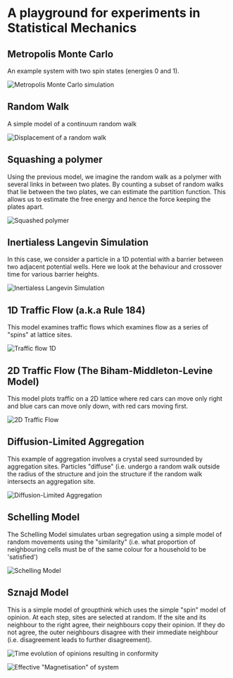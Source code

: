 # A playground for experiments in Statistical Mechanics

## Metropolis Monte Carlo

An example system with two spin states (energies 0 and 1). 

![Metropolis Monte Carlo simulation](metropolis_monte_carlo/figs/monte_carlo_kt=0.9.png)

## Random Walk

A simple model of a continuum random walk

![Displacement of a random walk](random_walk/figs/random_walk.png)

## Squashing a polymer

Using the previous model, we imagine the random walk as a polymer with several links in between two plates. By counting a subset of random walks that lie between the two plates, we can estimate the partition function. This allows us to estimate the free energy and hence the force keeping the plates apart.

![Squashed polymer](squashed_polymer/figs/squashed_polymer.png)

## Inertialess Langevin Simulation

In this case, we consider a particle in a 1D potential with a barrier between two adjacent potential wells. Here we look at the behaviour and crossover time for various barrier heights. 

![Inertialess Langevin Simulation](langevin_inertialess/figs/langevin_sim.png)

## 1D Traffic Flow (a.k.a Rule 184)

This model examines traffic flows which examines flow as a series of "spins" at lattice sites. 

![Traffic flow 1D](traffic_flow/figs/1d_traffic_flow.png)

## 2D Traffic Flow (The Biham-Middleton-Levine Model)

This model plots traffic on a 2D lattice where red cars can move only right and blue cars can move only down, with red cars moving first. 

![2D Traffic Flow](traffic_flow_2d/figs/2d_traffic_flow.png)

## Diffusion-Limited Aggregation

This example of aggregation involves a crystal seed surrounded by aggregation sites. Particles "diffuse" (i.e. undergo a random walk outside the radius of the structure and join the structure if the random walk intersects an aggregation site. 

![Diffusion-Limited Aggregation](aggregation_dl/figs/crystal_pic.png)

## Schelling Model

The Schelling Model simulates urban segregation using a simple model of random movements using the "similarity" (i.e. what proportion of neighbouring cells must be of the same colour for a household to be 'satisfied')

![Schelling Model](schelling_2d/figs/segregated_pic.png)

## Sznajd Model

This is a simple model of groupthink which uses the simple "spin" model of opinion. At each step, sites are selected at random. If the site and its neighbour to the right agree, their neighbours copy their opinion. If they do not agree, the outer neighbours disagree with their immediate neighbour (i.e. disagreement leads to further disagreement).

![Time evolution of opinions resulting in conformity](sznajd_model/figs/sznajd_model.png)

![Effective "Magnetisation" of system](sznajd_model/figs/sznajd_magnetisation.png)
